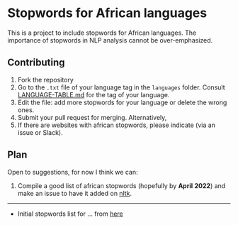 # Stopwords for African languages

This is a project to include stopwords for African languages. The importance of stopwords in NLP analysis cannot be over-emphasized.

## Contributing
1. Fork the repository
2. Go to the  `.txt` file of your language tag in the `languages` folder. Consult [LANGUAGE-TABLE.md](LANGUAGE-TABLE.md]) for the tag of your language.
3. Edit the file: add more stopwords for your language or delete the wrong ones.
4. Submit your pull request for merging.
Alternatively,
5. If there are websites with african stopwords, please indicate (via an issue or Slack).
 
## Plan
Open to suggestions, for now I think we can:

1. Compile a good list of african stopwords (hopefully by __April__ __2022__) and make an issue to have it added on [nltk](https://github.com/nltk/nltk/blob/develop/CONTRIBUTING.md).


___

- Initial stopwords list for ... from [here](https://www.kaggle.com/rtatman/stopword-lists-for-african-languages) 